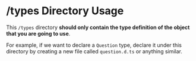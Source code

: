 # /types Directory Usage

This `/types` directory **should only contain the type definition of the object that you are going to use**.

For example, if we want to declare a `Question` type, declare it under this directory by creating a new file called `question.d.ts` or anything similar.
